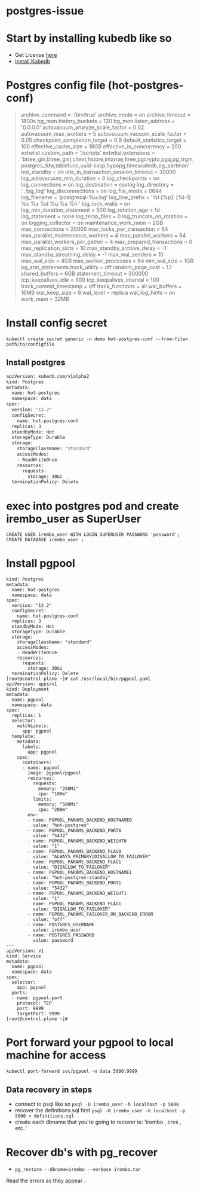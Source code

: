 # postgres-issue



# Start by installing kubedb like so 
- Get License [here](https://license-issuer.appscode.com/?p=kubedb-community)
- [Install Kubedb](https://kubedb.com/docs/v2021.12.21/setup/install/community/)


# Postgres config file (hot-postgres-conf)

>archive_command = '/bin/true'
archive_mode = on
archive_timeout = 1800s
bg_mon.history_buckets = 120
bg_mon.listen_address = '0.0.0.0'
autovacuum_analyze_scale_factor = 0.02
autovacuum_max_workers = 5
autovacuum_vacuum_scale_factor = 0.05
checkpoint_completion_target = 0.9
default_statistics_target = 100
effective_cache_size = 18GB
effective_io_concurrency = 200
extwlist.custom_path = '/scripts'
extwlist.extensions = 'btree_gin,btree_gist,citext,hstore,intarray,ltree,pgcrypto,pgq,pg_trgm,postgres_fdw,tablefunc,uuid-ossp,hypopg,timescaledb,pg_partman'
hot_standby = on
idle_in_transaction_session_timeout = 30000
log_autovacuum_min_duration = 0
log_checkpoints = on
log_connections = on
log_destination = csvlog
log_directory = '../pg_log'
log_disconnections = on
log_file_mode = 0644
log_filename = 'postgresql-%u.log'
log_line_prefix = '%t [%p]: [%l-1] %c %x %d %u %a %h '
log_lock_waits = on
log_min_duration_statement = 500
log_rotation_age = 1d
log_statement = none
log_temp_files = 0
log_truncate_on_rotation = on
logging_collector = on
maintenance_work_mem = 2GB
max_connections = 20000
max_locks_per_transaction = 64
max_parallel_maintenance_workers = 4
max_parallel_workers = 64
max_parallel_workers_per_gather = 4
max_prepared_transactions = 0
max_replication_slots = 10
max_standby_archive_delay = -1
max_standby_streaming_delay = -1
max_wal_senders = 10
max_wal_size = 4GB
max_worker_processes = 64
min_wal_size = 1GB
pg_stat_statements.track_utility = off
random_page_cost = 1.1
shared_buffers = 6GB
statement_timeout = 300000
tcp_keepalives_idle = 900
tcp_keepalives_interval = 100
track_commit_timestamp = off
track_functions = all
wal_buffers = 16MB
wal_keep_size = 8
wal_level = replica
wal_log_hints = on
>work_mem = 32MB




# Install config secret
```
kubectl create secret generic -n demo hot-postgres-conf --from-file= path/to/configfile
```

## Install postgres


```sh
apiVersion: kubedb.com/v1alpha2
kind: Postgres
metadata:
  name: hot-postgres
  namespace: data
spec:
  version: "13.2"
  configSecret:
    name: hot-postgres-conf
  replicas: 3
  standbyMode: Hot
  storageType: Durable
  storage:
    storageClassName: "standard"
    accessModes:
    - ReadWriteOnce
    resources:
      requests:
        storage: 30Gi
  terminationPolicy: Delete
```

# exec into postgres pod and create irembo_user as SuperUser

```
CREATE USER irembo_user WITH LOGIN SUPERUSER PASSWORD 'password';
CREATE DATABASE irembo_user ;
```

# Install pgpool

````
kind: Postgres
metadata:
  name: hot-postgres
  namespace: data
spec:
  version: "13.2"
  configSecret:
    name: hot-postgres-conf
  replicas: 3
  standbyMode: Hot
  storageType: Durable
  storage:
    storageClassName: "standard"
    accessModes:
    - ReadWriteOnce
    resources:
      requests:
        storage: 30Gi
  terminationPolicy: Delete
[root@control-plane ~]# cat /usr/local/bin/pgpool.yaml
apiVersion: apps/v1
kind: Deployment
metadata:
  name: pgpool
  namespace: data
spec:
  replicas: 1
  selector:
    matchLabels:
      app: pgpool
  template:
    metadata:
      labels:
        app: pgpool
    spec:
      containers:
      - name: pgpool
        image: pgpool/pgpool
        resources:
          requests:
            memory: "250Mi"
            cpu: "100m"
          limits:
            memory: "500Mi"
            cpu: "200m"
        env:
        - name: PGPOOL_PARAMS_BACKEND_HOSTNAME0
          value: "hot-postgres"
        - name: PGPOOL_PARAMS_BACKEND_PORT0
          value: "5432"
        - name: PGPOOL_PARAMS_BACKEND_WEIGHT0
          value: "1"
        - name: PGPOOL_PARAMS_BACKEND_FLAG0
          value: "ALWAYS_PRIMARY|DISALLOW_TO_FAILOVER"
        - name: PGPOOL_PARAMS_BACKEND_FLAG1
          value: "DISALLOW_TO_FAILOVER"
        - name: PGPOOL_PARAMS_BACKEND_HOSTNAME1
          value: "hot-postgres-standby"
        - name: PGPOOL_PARAMS_BACKEND_PORT1
          value: "5432"
        - name: PGPOOL_PARAMS_BACKEND_WEIGHT1
          value: "1"
        - name: PGPOOL_PARAMS_BACKEND_FLAG1
          value: "DISALLOW_TO_FAILOVER"
        - name: PGPOOL_PARAMS_FAILOVER_ON_BACKEND_ERROR
          value: "off"
        - name: POSTGRES_USERNAME
          value: irembo_user
        - name: POSTGRES_PASSWORD
          value: password
---
apiVersion: v1
kind: Service
metadata:
  name: pgpool
  namespace: data
spec:
  selector:
    app: pgpool
  ports:
  - name: pgpool-port
    protocol: TCP
    port: 9999
    targetPort: 9999
[root@control-plane ~]#

````

# Port forward your pgpool to local machine for access


```
kubectl port-forward svc/pgpool -n data 5000:9999
```


## Data recovery in steps 
- connect to psql like so  ``` psql -U irembo_user -h localhost -p 5000 ```
- recover the definitions.sql first ``` psql -U irembo_user -h localhost -p 5000 < definitions.sql ```
- create each dbname that you're going to recover ie: 'irembo , crvs , etc..' 

# Recover db's with pg_recover

- ``` pg_restore --dbname=irembo --verbose irembo.tar ```



Read the errors as they appear . 
